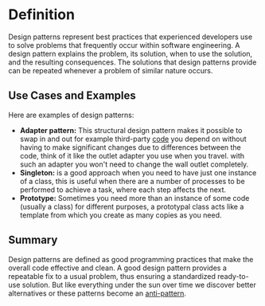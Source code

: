 # Definition

Design patterns represent best practices that experienced developers use to solve problems that frequently occur within software engineering. A design pattern explains the problem, its solution, when to use the solution, and the resulting consequences. The solutions that design patterns provide can be repeated whenever a problem of similar nature occurs. 

## Use Cases and Examples

Here are examples of design patterns:

- **Adapter pattern:** This structural design pattern makes it possible to swap in and out for example third-party [code](code.md) you depend on without having to make significant changes due to differences between the code, think of it like the outlet adapter you use when you travel. with such an adapter you won't need to change the wall outlet completely.
- **Singleton:** is a good approach when you need to have just one instance of a class, this is useful when there are a number of processes to be performed to achieve a task, where each step affects the next. 
- **Prototype:** Sometimes you need more than an instance of some code (usually a class) for different purposes, a prototypal class acts like a template from which you create as many copies as you need.

## Summary

Design patterns are defined as good programming practices that make the overall code effective and clean. A good design pattern provides a repeatable fix to a usual problem, thus ensuring a standardized ready-to-use solution. But like everything under the sun over time we discover better alternatives or these patterns become an [anti-pattern](anti-pattern.md).
